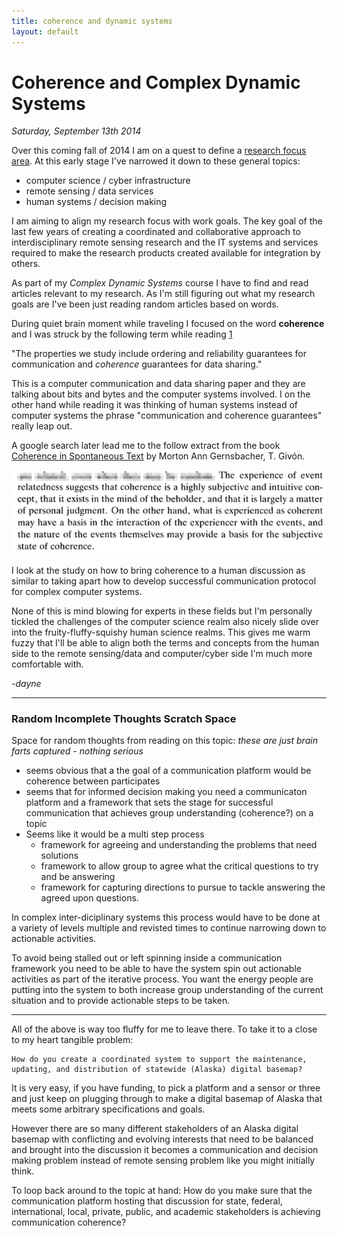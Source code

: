 ```yaml
---
title: coherence and dynamic systems
layout: default
---
```

# Coherence and Complex Dynamic Systems

_Saturday, September 13th 2014_

Over this coming fall of 2014 I am on a quest to define a [research focus area](/research).  At this early stage I've narrowed it down to these general topics:

* computer science / cyber infrastructure
* remote sensing / data services
* human systems / decision making

I am aiming to align my research focus with work goals.  The key goal of the last few years of creating a coordinated and collaborative approach to interdisciplinary remote sensing research and the IT systems and services required to make the research products created available for integration by others.

As part of my *Complex Dynamic Systems* course I have to find and read articles relevant to my research.  As I'm still figuring out what my research goals are I've been just reading random articles based on words.


During quiet brain moment while traveling I focused on the word **coherence** and I was struck by the following term while reading [1][]

   "The properties we study include ordering and reliability guarantees for communication and *coherence* guarantees for data sharing."

This is a computer communication and data sharing paper and they are talking about bits and bytes and the computer systems involved.  I on the other hand while reading it was thinking of human systems instead of computer systems the phrase "communication and coherence guarantees" really leap out.

A google search later lead me to the follow extract from the book [Coherence in Spontaneous Text][2] by Morton Ann Gernsbacher, T. Givón.

![words words](/images/coherence_in_spontanious_text-small.jpg)


I look at the study on how to bring coherence to a human discussion as similar to taking apart how to develop successful communication protocol for complex computer systems.

None of this is mind blowing for experts in these fields but I'm personally tickled the challenges of the computer science realm also nicely slide over into the fruity-fluffy-squishy human science realms. This gives me  warm fuzzy that I'll be able to align both the terms and concepts from the human side to the remote sensing/data and computer/cyber side I'm much more comfortable with.

_-dayne_

---

### Random Incomplete Thoughts Scratch Space

Space for random thoughts from reading on this topic: *these are just brain farts captured - nothing serious*

* seems obvious that a the goal of a communication platform would be coherence between participates
* seems that for informed decision making you need a communicaton platform and a framework that sets the stage for successful communication that achieves group understanding (coherence?) on a topic
* Seems like it would be a multi step process
  * framework for agreeing and understanding the problems that need solutions
  * framework to allow group to agree what the critical questions to try and be answering
  * framework for capturing directions to pursue to tackle answering the agreed upon questions.

In complex inter-diciplinary systems this process would have to be done at a variety of levels multiple and revisted times to continue narrowing down to actionable activities.

To avoid being stalled out or left spinning inside a communication framework you need to be able to have the system spin out actionable activities as part of the iterative process.  You want the energy people are putting into the system to both increase group understanding of the current situation and to provide actionable steps to be taken.

---

All of the above is way too fluffy for me to leave there.  To take it to a close to my heart tangible problem:

    How do you create a coordinated system to support the maintenance, updating, and distribution of statewide (Alaska) digital basemap?  

It is very easy, if you have funding, to pick a platform and a sensor or three and just keep on plugging through to make a digital basemap of Alaska that meets some arbitrary specifications and goals.

However there are so many different stakeholders of an Alaska digital basemap with conflicting and evolving interests that need to be balanced and brought into the discussion it becomes a communication and decision making problem instead of remote sensing problem like you might initially think.

To loop back around to the topic at hand: How do you make sure that the communication platform hosting that discussion for state, federal, international, local, private, public, and academic stakeholders is achieving communication coherence?

[1]: http://groups.csail.mit.edu/tds/papers/Lynch/fudico.pdf
[2]: http://books.google.com/books?hl=en&lr=&id=RfOCjJ312ycC&oi=fnd&pg=PA189&dq=coherence+of+understanding&ots=ShzuM0FqeK&sig=RPY-l4Ucl6o0NjzgF-VLkFLMYV4#v=onepage&q=coherence%20of%20understanding&f=false
